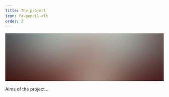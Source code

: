 ```yaml
---
title: The project
icon: fa-pencil-alt
order: 2
---
```


![tick_pic](assets/images/pic08.jpg)

Aims of the project
...
